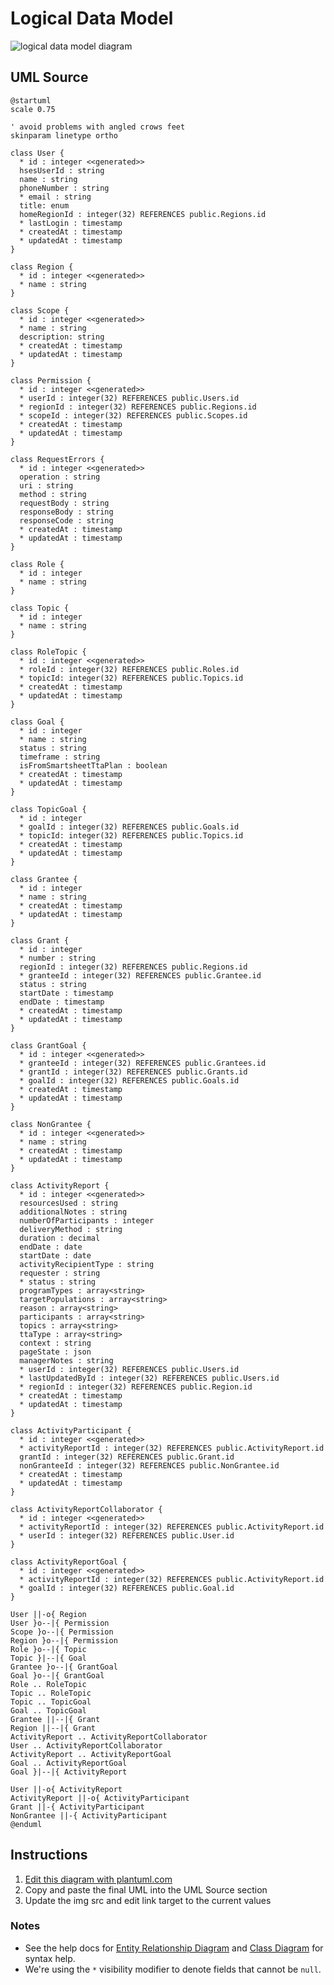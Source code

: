 Logical Data Model
==================

<img src="http://www.plantuml.com/plantuml/png/nLTjR-Gq4FwUN-5lm4bT8H12EbMdkojxg18iLTlx0RF9D6jmF6OywR5g-z-9unB5cspFjn7mfLMUUN_yE9DzwmLOsiOKlWI3wjlLZpyKnLSAxabNoZ5j3JPUVTAoKs1hWvKgcJvvTOSeXVz3MmSCZJBQekmTAcBPKL6K1hnN7psoUYYKUgMwRA-Lje9r1vsVrsYHGR1wywOpxppwu7iPdBomjdM7McXm_EnsP77JDblaCVnAOGFQZ27HOl2rGjis8JirU8sr9divQkBhxx_xHbslFwolrvkBzOroxTReSXKT_KfNVMe3NdwXMjikK7I3Ng1nlQLa3Fs_aucbTTMCvUaVKcA575fU7L0mfBWfoU4f6PIgq9UidMYo0xfed2laHdkVFLBhaJFE8SXXE0K-yVHyu2aZhESpH2qzsJ_R3bip4_iSDiY51qrsV48jw_5ZWxAZv5vmBFEUgdqAUqVMup7yWYeSy8M3afcJtqkIlIMdo_oOeKoCor8Mayavx91rE6i9wI-hpyNqNImNoCy49ey3fRo0j7wCX8HtVE2c_GUcvgO15hz3b5k1AmD1K5iYWs2NTTmF_bBRTMVB83sa-Bz8Px22cNfTNkbedSdYElMjLiU1SbYFdZ5mAgX-z_y4WWU3egscw69YWWGoBl8f0wRKvCQ5g1Crl82B3TdOzOaBV47fTwNeUotxQtJ4abEUqLFBPVzrbkmWg2eT5XUO3Gacgef2_-tk2bXqgLrWEhaB5HfzZxp_TRBPgdPOXnMMkW6Jg34CDyWsWM2Oh2keqShjtk7CpZpySfpU2STKCpGXFk303FlpQ0s4272DSaMkDNsdSpwCuCdE65pAo84vlXPd3G9ndecb92luboG3G8qt4jdvtPFje0Pi1t9wKYT_Z1dmyZ4AxVt-N_wIUmvRBlcH6FEk7IHt9QFXz7B5nh_eTHH3xF1wo8ZR3CxBYKhQlo1ZO4iCGlmVylL5WWmXy-tdhvgbRP-mGPxR3XEenySpUb1HwX5vehEpnuVHZweY_jQRuZ5gpa1cyEy_eOh-htfwxA7GGn5LCxWD-xa8VoPeJBbQgV1_d78MYaM7R0T8B1mc7qeyZv9YASyXoN65HkfUTlbSlgJVOwP8uO4vESi3K_gO-2JlfCXBiC-RXukEnttUegtQnlmD" alt="logical data model diagram">

UML Source
----------

```
@startuml
scale 0.75

' avoid problems with angled crows feet
skinparam linetype ortho

class User {
  * id : integer <<generated>>
  hsesUserId : string
  name : string
  phoneNumber : string
  * email : string
  title: enum
  homeRegionId : integer(32) REFERENCES public.Regions.id
  * lastLogin : timestamp
  * createdAt : timestamp
  * updatedAt : timestamp
}

class Region {
  * id : integer <<generated>>
  * name : string
}

class Scope {
  * id : integer <<generated>>
  * name : string
  description: string
  * createdAt : timestamp
  * updatedAt : timestamp
}

class Permission {
  * id : integer <<generated>>
  * userId : integer(32) REFERENCES public.Users.id
  * regionId : integer(32) REFERENCES public.Regions.id
  * scopeId : integer(32) REFERENCES public.Scopes.id
  * createdAt : timestamp
  * updatedAt : timestamp
}

class RequestErrors {
  * id : integer <<generated>>
  operation : string
  uri : string
  method : string
  requestBody : string
  responseBody : string
  responseCode : string
  * createdAt : timestamp
  * updatedAt : timestamp
}

class Role {
  * id : integer
  * name : string
}

class Topic {
  * id : integer
  * name : string
}

class RoleTopic {
  * id : integer <<generated>>
  * roleId : integer(32) REFERENCES public.Roles.id
  * topicId: integer(32) REFERENCES public.Topics.id
  * createdAt : timestamp
  * updatedAt : timestamp
}

class Goal {
  * id : integer
  * name : string
  status : string
  timeframe : string
  isFromSmartsheetTtaPlan : boolean
  * createdAt : timestamp
  * updatedAt : timestamp
}

class TopicGoal {
  * id : integer
  * goalId : integer(32) REFERENCES public.Goals.id
  * topicId: integer(32) REFERENCES public.Topics.id
  * createdAt : timestamp
  * updatedAt : timestamp
}

class Grantee {
  * id : integer
  * name : string
  * createdAt : timestamp
  * updatedAt : timestamp
}

class Grant {
  * id : integer
  * number : string
  regionId : integer(32) REFERENCES public.Regions.id
  * granteeId : integer(32) REFERENCES public.Grantee.id
  status : string
  startDate : timestamp
  endDate : timestamp
  * createdAt : timestamp
  * updatedAt : timestamp
}

class GrantGoal {
  * id : integer <<generated>>
  * granteeId : integer(32) REFERENCES public.Grantees.id
  * grantId : integer(32) REFERENCES public.Grants.id
  * goalId : integer(32) REFERENCES public.Goals.id
  * createdAt : timestamp
  * updatedAt : timestamp
}

class NonGrantee {
  * id : integer <<generated>>
  * name : string
  * createdAt : timestamp
  * updatedAt : timestamp
}

class ActivityReport {
  * id : integer <<generated>>
  resourcesUsed : string
  additionalNotes : string
  numberOfParticipants : integer
  deliveryMethod : string
  duration : decimal
  endDate : date
  startDate : date
  activityRecipientType : string
  requester : string
  * status : string
  programTypes : array<string>
  targetPopulations : array<string>
  reason : array<string>
  participants : array<string>
  topics : array<string>
  ttaType : array<string>
  context : string
  pageState : json
  managerNotes : string
  * userId : integer(32) REFERENCES public.Users.id
  * lastUpdatedById : integer(32) REFERENCES public.Users.id
  * regionId : integer(32) REFERENCES public.Region.id
  * createdAt : timestamp
  * updatedAt : timestamp
}

class ActivityParticipant {
  * id : integer <<generated>>
  * activityReportId : integer(32) REFERENCES public.ActivityReport.id
  grantId : integer(32) REFERENCES public.Grant.id
  nonGranteeId : integer(32) REFERENCES public.NonGrantee.id
  * createdAt : timestamp
  * updatedAt : timestamp
}

class ActivityReportCollaborator {
  * id : integer <<generated>>
  * activityReportId : integer(32) REFERENCES public.ActivityReport.id
  * userId : integer(32) REFERENCES public.User.id
}

class ActivityReportGoal {
  * id : integer <<generated>>
  * activityReportId : integer(32) REFERENCES public.ActivityReport.id
  * goalId : integer(32) REFERENCES public.Goal.id
}

User ||-o{ Region
User }o--|{ Permission
Scope }o--|{ Permission
Region }o--|{ Permission
Role }o--|{ Topic
Topic }|--|{ Goal
Grantee }o--|{ GrantGoal
Goal }o--|{ GrantGoal
Role .. RoleTopic
Topic .. RoleTopic
Topic .. TopicGoal
Goal .. TopicGoal
Grantee ||--|{ Grant
Region ||--|{ Grant
ActivityReport .. ActivityReportCollaborator
User .. ActivityReportCollaborator
ActivityReport .. ActivityReportGoal
Goal .. ActivityReportGoal
Goal }|--|{ ActivityReport

User ||-o{ ActivityReport
ActivityReport ||-o{ ActivityParticipant
Grant ||-{ ActivityParticipant
NonGrantee ||-{ ActivityParticipant
@enduml
```

Instructions
------------

1. [Edit this diagram with plantuml.com](http://www.plantuml.com/plantuml/uml/nLTjR-Gq4FwUN-5lm4bT8H12EbMdkojxg18iLTlx0RF9D6jmF6OywR5g-z-9unB5cspFjn7mfLMUUN_yE9DzwmLOsiOKlWI3wjlLZpyKnLSAxabNoZ5j3JPUVTAoKs1hWvKgcJvvTOSeXVz3MmSCZJBQekmTAcBPKL6K1hnN7psoUYYKUgMwRA-Lje9r1vsVrsYHGR1wywOpxppwu7iPdBomjdM7McXm_EnsP77JDblaCVnAOGFQZ27HOl2rGjis8JirU8sr9divQkBhxx_xHbslFwolrvkBzOroxTReSXKT_KfNVMe3NdwXMjikK7I3Ng1nlQLa3Fs_aucbTTMCvUaVKcA575fU7L0mfBWfoU4f6PIgq9UidMYo0xfed2laHdkVFLBhaJFE8SXXE0K-yVHyu2aZhESpH2qzsJ_R3bip4_iSDiY51qrsV48jw_5ZWxAZv5vmBFEUgdqAUqVMup7yWYeSy8M3afcJtqkIlIMdo_oOeKoCor8Mayavx91rE6i9wI-hpyNqNImNoCy49ey3fRo0j7wCX8HtVE2c_GUcvgO15hz3b5k1AmD1K5iYWs2NTTmF_bBRTMVB83sa-Bz8Px22cNfTNkbedSdYElMjLiU1SbYFdZ5mAgX-z_y4WWU3egscw69YWWGoBl8f0wRKvCQ5g1Crl82B3TdOzOaBV47fTwNeUotxQtJ4abEUqLFBPVzrbkmWg2eT5XUO3Gacgef2_-tk2bXqgLrWEhaB5HfzZxp_TRBPgdPOXnMMkW6Jg34CDyWsWM2Oh2keqShjtk7CpZpySfpU2STKCpGXFk303FlpQ0s4272DSaMkDNsdSpwCuCdE65pAo84vlXPd3G9ndecb92luboG3G8qt4jdvtPFje0Pi1t9wKYT_Z1dmyZ4AxVt-N_wIUmvRBlcH6FEk7IHt9QFXz7B5nh_eTHH3xF1wo8ZR3CxBYKhQlo1ZO4iCGlmVylL5WWmXy-tdhvgbRP-mGPxR3XEenySpUb1HwX5vehEpnuVHZweY_jQRuZ5gpa1cyEy_eOh-htfwxA7GGn5LCxWD-xa8VoPeJBbQgV1_d78MYaM7R0T8B1mc7qeyZv9YASyXoN65HkfUTlbSlgJVOwP8uO4vESi3K_gO-2JlfCXBiC-RXukEnttUegtQnlmD)
2. Copy and paste the final UML into the UML Source section
3. Update the img src and edit link target to the current values

### Notes

* See the help docs for [Entity Relationship Diagram](https://plantuml.com/ie-diagram) and [Class Diagram](https://plantuml.com/class-diagram) for syntax help.
* We're using the `*` visibility modifier to denote fields that cannot be `null`.
